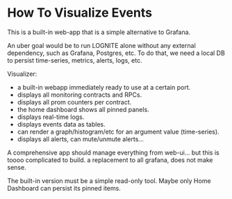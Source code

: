 # How To Visualize Events

This is a built-in web-app that is a simple alternative to Grafana.

An uber goal would be to run LOGNITE alone without any external dependency, such as Grafana, Postgres, etc.
To do that, we need a local DB to persist time-series, metrics, alerts, logs, etc.

Visualizer:
- a built-in webapp immediately ready to use at a certain port.
- displays all monitoring contracts and RPCs.
- displays all prom counters per contract.
- the home dashboard shows all pinned panels.
- displays real-time logs.
- displays events data as tables.
- can render a graph/histogram/etc for an argument value (time-series).
- displays all alerts, can mute/unmute alerts...

A comprehensive app should manage everything from web-ui...
but this is toooo complicated to build. a replacement to all grafana, does not make sense.

The built-in version must be a simple read-only tool.
Maybe only Home Dashboard can persist its pinned items.